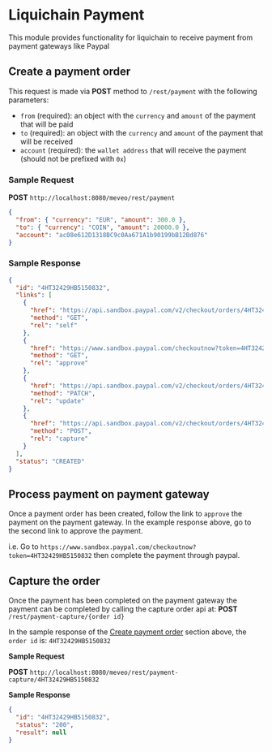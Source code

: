 # Liquichain Payment
This module provides functionality for liquichain to receive payment from payment gateways like Paypal

## Create a payment order
This request is made via **POST** method to  `/rest/payment` with the following parameters:
- `from` (required): an object with the `currency` and `amount` of the payment that will be paid 
- `to` (required):  an object with the `currency` and `amount` of the payment that will be received
- `account` (required): the `wallet address` that will receive the payment (should not be prefixed with `0x`)

### Sample Request
**POST** `http://localhost:8080/meveo/rest/payment`
```json
{
  "from": { "currency": "EUR", "amount": 300.0 },
  "to": { "currency": "COIN", "amount": 20000.0 },
  "account": "ac08e612D1318BC9c0Aa671A1b90199bB12Bd876"
}
```

### Sample Response
```json
{
  "id": "4HT32429HB5150832",
  "links": [
    {
      "href": "https://api.sandbox.paypal.com/v2/checkout/orders/4HT32429HB5150832",
      "method": "GET",
      "rel": "self"
    },
    {
      "href": "https://www.sandbox.paypal.com/checkoutnow?token=4HT32429HB5150832",
      "method": "GET",
      "rel": "approve"
    },
    {
      "href": "https://api.sandbox.paypal.com/v2/checkout/orders/4HT32429HB5150832",
      "method": "PATCH",
      "rel": "update"
    },
    {
      "href": "https://api.sandbox.paypal.com/v2/checkout/orders/4HT32429HB5150832/capture",
      "method": "POST",
      "rel": "capture"
    }
  ],
  "status": "CREATED"
}
```

## Process payment on payment gateway
Once a payment order has been created, follow the link to `approve` the payment on the payment gateway.  In the example response above, go to the second link to approve the payment.

i.e. Go to `https://www.sandbox.paypal.com/checkoutnow?token=4HT32429HB5150832` then complete the payment through paypal.

## Capture the order
Once the payment has been completed on the payment gateway the payment can be completed by calling the capture order api at:  **POST** `/rest/payment-capture/{order id}`

In the sample response of the [Create payment order](#create_payment_order) section above, the `order id` is: `4HT32429HB5150832`

**Sample Request**

**POST** `http://localhost:8080/meveo/rest/payment-capture/4HT32429HB5150832`

**Sample Response**
```json
{
  "id": "4HT32429HB5150832",
  "status": "200",
  "result": null
}
```
